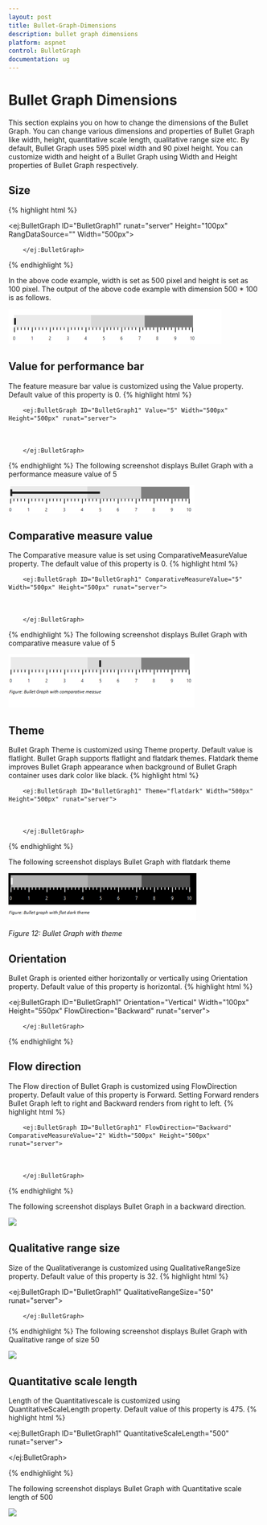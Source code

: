 ```yaml
---
layout: post
title: Bullet-Graph-Dimensions
description: bullet graph dimensions
platform: aspnet
control: BulletGraph	
documentation: ug
---
```


# Bullet Graph Dimensions

This section explains you on how to change the dimensions of the Bullet Graph. You can change various dimensions and properties of Bullet Graph like width, height, quantitative scale length, qualitative range size etc. By default, Bullet Graph uses 595 pixel width and 90 pixel height. You can customize width and height of a Bullet Graph using Width and Height properties of Bullet Graph respectively.

## Size
{% highlight html %}

<ej:BulletGraph ID="BulletGraph1" runat="server" Height="100px" RangDataSource="" Width="500px">



        </ej:BulletGraph>


{% endhighlight  %}

In the above code example, width is set as 500 pixel and height is set as 100 pixel. The output of the above code example with dimension 500 * 100 is as follows.



![](Bullet-Graph-Dimensions_images/Bullet-Graph-Dimensions_img1.png)



## Value for performance bar

The feature measure bar value is customized using the Value property. Default value of this property is 0. 
{% highlight html %}

        <ej:BulletGraph ID="BulletGraph1" Value="5" Width="500px" Height="500px" runat="server">



        </ej:BulletGraph>


{% endhighlight %}
The following screenshot displays Bullet Graph with a performance measure value of 5

![](Bullet-Graph-Dimensions_images/Bullet-Graph-Dimensions_img2.png) 



## Comparative measure value

The Comparative measure value is set using ComparativeMeasureValue property. The default value of this property is 0. 
{% highlight html %}



        <ej:BulletGraph ID="BulletGraph1" ComparativeMeasureValue="5" Width="500px" Height="500px" runat="server">



        </ej:BulletGraph>


{% endhighlight  %}
The following screenshot displays Bullet Graph with comparative measure value of 5



![](Bullet-Graph-Dimensions_images/Bullet-Graph-Dimensions_img3.png)





## Theme

Bullet Graph Theme is customized using Theme property. Default value is flatlight. Bullet Graph supports flatlight and flatdark themes. Flatdark theme improves Bullet Graph appearance when background of Bullet Graph container uses dark color like black. 
{% highlight html %}

        <ej:BulletGraph ID="BulletGraph1" Theme="flatdark" Width="500px" Height="500px" runat="server">



        </ej:BulletGraph>

{% endhighlight %}

The following screenshot displays Bullet Graph with flatdark theme



![](Bullet-Graph-Dimensions_images/Bullet-Graph-Dimensions_img4.png)  


_Figure 12: Bullet Graph with theme_

## Orientation

Bullet Graph is oriented either horizontally or vertically using Orientation property. Default value of this property is horizontal. 
{% highlight html %}




<ej:BulletGraph ID="BulletGraph1" Orientation="Vertical" Width="100px" Height="550px" FlowDirection="Backward" runat="server">



        </ej:BulletGraph>

{% endhighlight  %}

## Flow direction

The Flow direction of Bullet Graph is customized using FlowDirection property. Default value of this property is Forward. Setting Forward renders Bullet Graph left to right and Backward renders from right to left.
{% highlight html %}



        <ej:BulletGraph ID="BulletGraph1" FlowDirection="Backward" ComparativeMeasureValue="2" Width="500px" Height="500px" runat="server">



        </ej:BulletGraph>

{% endhighlight %}

The following screenshot displays Bullet Graph in a backward direction.

![](Bullet-Graph-Dimensions_images/Bullet-Graph-Dimensions_img5.png) 



## Qualitative range size

Size of the Qualitativerange is customized using QualitativeRangeSize property. Default value of this property is 32. 
{% highlight html %}



<ej:BulletGraph ID="BulletGraph1" QualitativeRangeSize="50" runat="server">



        </ej:BulletGraph>


{% endhighlight  %}
The following screenshot displays Bullet Graph with Qualitative range of size 50

![](Bullet-Graph-Dimensions_images/Bullet-Graph-Dimensions_img6.png)



## Quantitative scale length

Length of the Quantitativescale is customized using QuantitativeScaleLength property. Default value of this property is 475. 
{% highlight html %}



<ej:BulletGraph ID="BulletGraph1" QuantitativeScaleLength="500" runat="server">



</ej:BulletGraph>

{% endhighlight %}

The following screenshot displays Bullet Graph with Quantitative scale length of 500

![](Bullet-Graph-Dimensions_images/Bullet-Graph-Dimensions_img7.png)



